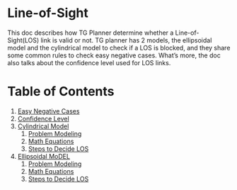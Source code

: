 # Line-of-Sight

This doc describes how TG Planner determine whether a Line-of-Sight(LOS) link
is valid or not. TG planner has 2 models, the ellipsoidal model and the
cylindrical model to check if a LOS is blocked, and they share some common
rules to check easy negative cases. What’s more, the doc also talks about
the confidence level used for LOS links.

# Table of Contents
1. [Easy Negative Cases](Easy_Negative_Cases.md)
2. [Confidence Level](Confidence_Level.md)
3. [Cylindrical Model](Cylindrical_Model.md)
   1. [Problem Modeling](Cylindrical_Model.md#problem-modeling)
   2. [Math Equations](Cylindrical_Model.md#math-equations)
   3. [Steps to Decide LOS](Cylindrical_Model.md#steps-to-decide-los)
4. [Ellipsoidal MoDEL](Ellipsoidal_Model.md)
   1. [Problem Modeling](Ellipsoidal_Model.md#problem-modeling)
   2. [Math Equations](Ellipsoidal_Model.md#math-equations)
   3. [Steps to Decide LOS](Ellipsoidal_Model.md#steps-to-decide-los)
